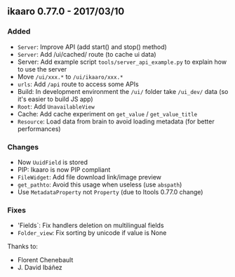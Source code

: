 ##  ikaaro 0.77.0 - 2017/03/10

### Added
- `Server`: Improve API (add start() and stop() method)
- `Server`: Add /ui/cached/ route (to cache ui data)
- Server: Add example script `tools/server_api_example.py` to explain how to use the server
- Move `/ui/xxx.*` to `/ui/ikaaro/xxx.*`
- `urls`: Add `/api` route to access some APIs
- Build: In development environment the `/ui/` folder take `/ui_dev/` data (so it's easier to build JS app)
- `Root`: Add `UnavailableView`
- Cache: Add cache experiment on `get_value` / `get_value_title`
- `Resource`: Load data from brain to avoid loading metadata (for better performances)

### Changes
- Now `UuidField` is stored
- PIP: Ikaaro is now PIP compliant
- `FileWidget`: Add file download link/image preview
- `get_pathto`: Avoid this usage when useless (use `abspath`)
- Use `MetadataProperty` not `Property` (due to Itools 0.77.0 change)

### Fixes
- 'Fields`: Fix handlers deletion on multilingual fields
- `Folder_view`: Fix sorting by unicode if value is None

Thanks to:

- Florent Chenebault
- J. David Ibáñez
